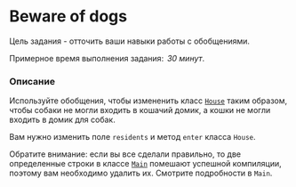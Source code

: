 # Beware of dogs

Цель задания - отточить ваши навыки работы с обобщениями. 

Примерное время выполнения задания:  _30 минут_.

### Описание 
Используйте обобщения, чтобы измененить класс [`House`](src/main/java/com/epam/training/student_dmitry_shamko/house/House.java) таким образом, чтобы собаки не могли входить в кошачий домик, а кошки не могли входить в домик для собак.

Вам нужно изменить поле `residents` и метод `enter` класса `House`.
 
Обратите внимание: если вы все сделали правильно, то две определенные строки в классе [`Main`](src/main/java/com/epam/training/student_dmitry_shamko/house/Main.java) помешают успешной компиляции, поэтому вам необходимо удалить их. Смотрите подробности в `Main`.
